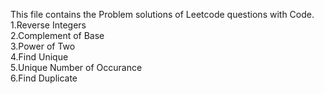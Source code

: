 This file contains the Problem solutions of Leetcode questions with Code.
<br>
1.Reverse Integers
<br>
2.Complement of Base
<br>
3.Power of Two
<br>
4.Find Unique
<br>
5.Unique Number of Occurance
<br>
6.Find Duplicate
